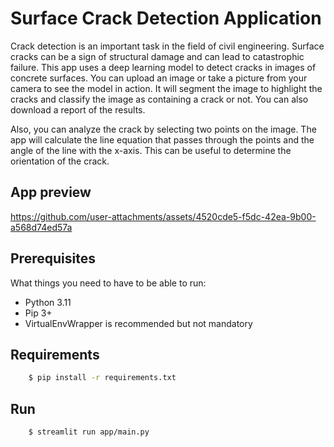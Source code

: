 # Surface Crack Detection Application

Crack detection is an important task in the field of civil engineering. 
Surface cracks can be a sign of structural damage and can lead to 
catastrophic failure. This app uses a deep learning model to detect cracks 
in images of concrete surfaces. You can upload an image or take a picture 
from your camera to see the model in action. 
It will segment the image to highlight the cracks and classify 
the image as containing a crack or not. You can also download a report 
of the results.

Also, you can analyze the crack by selecting two points on the image. 
The app will calculate the line equation that passes through the points and 
the angle of the line with the x-axis. This can be useful to determine the 
orientation of the crack.

## App preview

https://github.com/user-attachments/assets/4520cde5-f5dc-42ea-9b00-a568d74ed57a

## Prerequisites

What things you need to have to be able to run:

  * Python 3.11
  * Pip 3+
  * VirtualEnvWrapper is recommended but not mandatory


## Requirements 

```bash
    $ pip install -r requirements.txt
```

## Run

```bash
    $ streamlit run app/main.py
```
